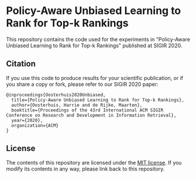 # Policy-Aware Unbiased Learning to Rank for Top-k Rankings
This repository contains the code used for the experiments in "Policy-Aware Unbiased Learning to Rank for Top-k Rankings" published at SIGIR 2020.

Citation
--------

If you use this code to produce results for your scientific publication, or if you share a copy or fork, please refer to our SIGIR 2020 paper:

```
@inproceedings{Oosterhuis2020Unbiased,
  title={Policy-Aware Unbiased Learning to Rank for Top-k Rankings},
  author={Oosterhuis, Harrie and de Rijke, Maarten},
  booktitle={Proceedings of the 43rd International ACM SIGIR Conference on Research and Development in Information Retrieval},
  year={2020},
  organization={ACM}
}
```

License
-------

The contents of this repository are licensed under the [MIT license](LICENSE). If you modify its contents in any way, please link back to this repository.
